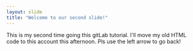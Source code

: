 ```yaml
---
layout: slide
title: "Welcome to our second slide!"
---
```

This is my second time going this gitLab tutorial. 
I'll move my old HTML code to this account this afternoon.
Pls use the left arrow to go back!

